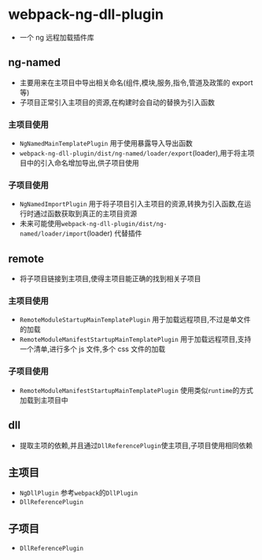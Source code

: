 # webpack-ng-dll-plugin

- 一个 ng 远程加载插件库

## ng-named

- 主要用来在主项目中导出相关命名(组件,模块,服务,指令,管道及政策的 export 等)
- 子项目正常引入主项目的资源,在构建时会自动的替换为引入函数

### 主项目使用

- `NgNamedMainTemplatePlugin` 用于使用暴露导入导出函数
- `webpack-ng-dll-plugin/dist/ng-named/loader/export`(loader),用于将主项目中的引入命名增加导出,供子项目使用

### 子项目使用

- `NgNamedImportPlugin` 用于将子项目引入主项目的资源,转换为引入函数,在运行时通过函数获取到真正的主项目资源
- 未来可能使用`webpack-ng-dll-plugin/dist/ng-named/loader/import`(loader) 代替插件

## remote

- 将子项目链接到主项目,使得主项目能正确的找到相关子项目

### 主项目使用

- `RemoteModuleStartupMainTemplatePlugin` 用于加载远程项目,不过是单文件的加载
- `RemoteModuleManifestStartupMainTemplatePlugin` 用于加载远程项目,支持一个清单,进行多个 js 文件,多个 css 文件的加载

### 子项目使用

- `RemoteModuleManifestStartupMainTemplatePlugin` 使用类似`runtime`的方式加载到主项目中

## dll

- 提取主项的依赖,并且通过`DllReferencePlugin`使主项目,子项目使用相同依赖

## 主项目

- `NgDllPlugin` 参考`webpack`的`DllPlugin`
- `DllReferencePlugin`

## 子项目

- `DllReferencePlugin`
